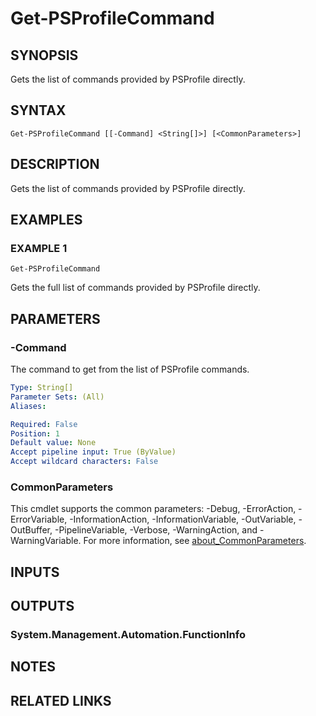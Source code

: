 # Get-PSProfileCommand

## SYNOPSIS
Gets the list of commands provided by PSProfile directly.

## SYNTAX

```
Get-PSProfileCommand [[-Command] <String[]>] [<CommonParameters>]
```

## DESCRIPTION
Gets the list of commands provided by PSProfile directly.

## EXAMPLES

### EXAMPLE 1
```
Get-PSProfileCommand
```

Gets the full list of commands provided by PSProfile directly.

## PARAMETERS

### -Command
The command to get from the list of PSProfile commands.

```yaml
Type: String[]
Parameter Sets: (All)
Aliases:

Required: False
Position: 1
Default value: None
Accept pipeline input: True (ByValue)
Accept wildcard characters: False
```

### CommonParameters
This cmdlet supports the common parameters: -Debug, -ErrorAction, -ErrorVariable, -InformationAction, -InformationVariable, -OutVariable, -OutBuffer, -PipelineVariable, -Verbose, -WarningAction, and -WarningVariable. For more information, see [about_CommonParameters](http://go.microsoft.com/fwlink/?LinkID=113216).

## INPUTS

## OUTPUTS

### System.Management.Automation.FunctionInfo
## NOTES

## RELATED LINKS
